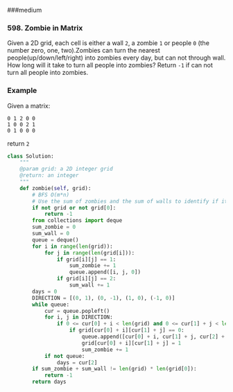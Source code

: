 ###medium

### 598. Zombie in Matrix

Given a 2D grid, each cell is either a wall `2`, a zombie `1` or people `0` (the number zero, one, two).Zombies can turn the nearest people(up/down/left/right) into zombies every day, but can not through wall. How long will it take to turn all people into zombies? Return `-1` if can not turn all people into zombies.

### Example

Given a matrix:

```
0 1 2 0 0
1 0 0 2 1
0 1 0 0 0
```

return `2`

```python
class Solution:
    """
    @param grid: a 2D integer grid
    @return: an integer
    """
    def zombie(self, grid):
        # BFS O(m*n)
        # Use the sum of zombies and the sum of walls to identify if it's failed
        if not grid or not grid[0]:
            return -1
        from collections import deque
        sum_zombie = 0
        sum_wall = 0
        queue = deque()
        for i in range(len(grid)):
            for j in range(len(grid[i])):
                if grid[i][j] == 1:
                    sum_zombie += 1
                    queue.append([i, j, 0])
                if grid[i][j] == 2:
                    sum_wall += 1
        days = 0
        DIRECTION = [(0, 1), (0, -1), (1, 0), (-1, 0)]
        while queue:
            cur = queue.popleft()
            for i, j in DIRECTION:
                if 0 <= cur[0] + i < len(grid) and 0 <= cur[1] + j < len(grid[0]):
                    if grid[cur[0] + i][cur[1] + j] == 0:
                        queue.append([cur[0] + i, cur[1] + j, cur[2] + 1])
                        grid[cur[0] + i][cur[1] + j] = 1
                        sum_zombie += 1
            if not queue:
                days = cur[2]
        if sum_zombie + sum_wall != len(grid) * len(grid[0]):
            return -1
        return days

```

